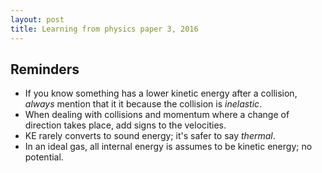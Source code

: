 ```yaml
---
layout: post
title: Learning from physics paper 3, 2016
---
```


## Reminders

- If you know something has a lower kinetic energy after a collision, *always* mention that it it because the collision is *inelastic*.
- When dealing with collisions and momentum where a change of direction takes place, add signs to the velocities.
- KE rarely converts to sound energy; it's safer to say *thermal*.
- In an ideal gas, all internal energy is assumes to be kinetic energy; no potential.
